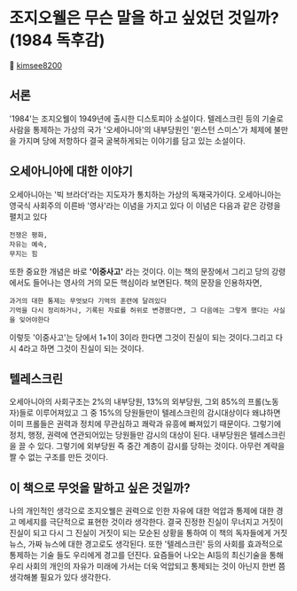 # 조지오웰은 무슨 말을 하고 싶었던 것일까? (1984 독후감)

📖 [kimsee8200](https://github.com/kimsee8200)

## 서론

'1984'는 조지오웰이 1949년에 출시한 디스토피아 소설이다. 텔레스크린 등의 기술로 사람을 통제하는 가상의 국가 '오세아니아'의 내부당원인 '윈스턴 스미스'가 체제에 불만을 가지며 당에 저항하다 결국 굴복하게되는 이야기를 담고 있는 소설이다.

## 오세아니아에 대한 이야기

오세아니아는 '빅 브라더'라는 지도자가 통치하는 가상의 독재국가이다.
오세아니아는 영국식 사회주의 이른바 '영사'라는 이념을 가지고 있다 이 이념은 다음과 같은 강령을 펼치고 있다

```
전쟁은 평화,
자유는 예속,
무지는 힘
```

또한 중요한 개념은 바로 **'이중사고'** 라는 것이다. 이는 책의 문장에서 그리고 당의 강령에서도 들어나는 영사의 거의 모든 핵심이라 보면된다. 책의 문장을 인용하자면,

```
과거의 대한 통제는 무엇보다 기억의 훈련에 달려있다
기억을 다시 정리하거나, 기록된 자료를 허위로 변경했다면, 그 다음에는 그렇게 했다는 사실을 잊어야한다
```

이렇듯 '이중사고'는 당에서 1+1이 3이라 한다면 그것이 진실이 되는 것이다.그리고 다시 4라고 하면 그것이 진실이 되는 것이다.

## 텔레스크린

오세아니아의 사회구조는 2%의 내부당원, 13%의 외부당원, 그외 85%의 프롤(노동자)들로 이루어져있고 그 중 15%의 당원들만이 텔레스크린의 감시대상이다 왜냐하면 이미 프롤들은 권력과 정치에 무관심하고 쾌락과 유흥에 빠져있기 때문이다. 그렇기에 정치, 행정, 권력에 연관되어있는 당원들만 감시의 대상이 된다. 내부당원은 텔레스크린을 끌 수 있다. 그렇기에 외부당원 즉 중간 계층이 감시를 당하는 것이다. 아무런 계략을 짤 수 없는 구조를 만든 것이다.

## 이 책으로 무엇을 말하고 싶은 것일까?

나의 개인적인 생각으로 조지오웰은 권력으로 인한 자유에 대한 억압과 통제에 대한 경고 메세지를 극단적으로 표현한 것이라 생각한다. 결국 진정한 진실이 무너지고 거짓이 진실이 되고 다시 그 진실이 거짓이 되는 모순된 상황을 통하여 이 책의 독자들에게 거짓 뉴스, 가짜 뉴스에 대한 경고로도 생각된다. 또한 '텔레스크린' 등의 사회를 효과적으로 통제하는 기술 들도 우리에게 경고를 던진다. 요즘들어 나오는 AI등의 최신기술을 통해 우리 사회의 개인의 자유가 미래에 가서는 더욱 억압되고 통제되는 것이 아닌지 한번 쯤 생각해볼 필요가 있다 생각한다.
